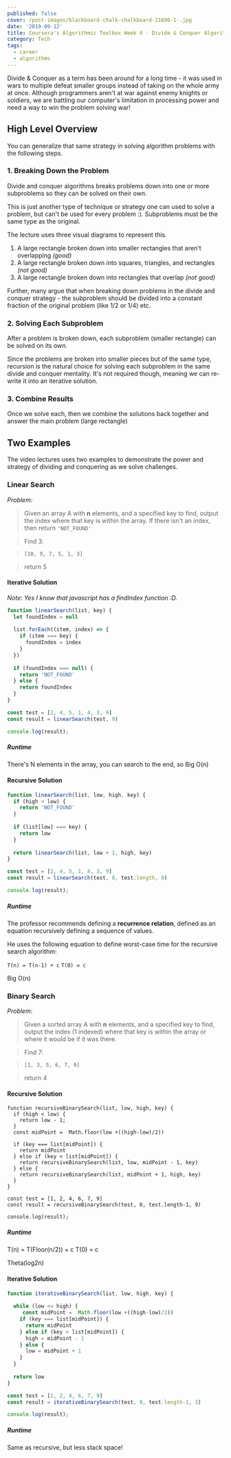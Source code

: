 ```yaml
---
published: false
cover: /post-images/blackboard-chalk-chalkboard-21696-1-.jpg
date: '2019-09-12'
title: Coursera's Algorithmic Toolbox Week 4 - Divide & Conquer Algorithms
category: Tech
tags:
  - career
  - algorithms
---
```

Divide & Conquer as a term has been around for a long time - it was used in wars to multiple defeat smaller groups instead of taking on the whole army at once. Although programmers aren't at war against enemy knights or soldiers, we are battling our computer's limitation in processing power and need a way to win the problem solving war!

## High Level Overview

You can generalize that same strategy in solving algorithm problems with the following steps.

### 1. Breaking Down the Problem

Divide and conquer algorithms breaks problems down into one or more subproblems so they can be solved on their own.

This is just another type of technique or strategy one can used to solve a problem, but can't be used for every problem :). Subproblems must be the same type as the original. 

The lecture uses three visual diagrams to represent this.
1. A large rectangle broken down into smaller rectangles that aren't overlapping *(good)*
1. A large rectangle broken down into squares, triangles, and rectangles *(not good)*
1. A large rectangle broken down into rectangles that overlap *(not good)*

Further, many argue that when breaking down problems in the divide and conquer strategy - the subproblem should be divided into a constant fraction of the original problem (like 1/2 or 1/4) etc.

### 2. Solving Each Subproblem

After a problem is broken down, each subproblem (smaller rectangle) can be solved on its own.

Since the problems are broken into smaller pieces but of the same type, recursion is the natural choice for solving each subproblem in the same divide and conquer mentality. It's not required though, meaning we can re-write it into an iterative solution.

### 3. Combine Results

Once we solve each, then we combine the solutions back together and answer the main problem (large rectangle)

## Two Examples

The video lectures uses two examples to demonstrate the power and strategy of dividing and conquering as we solve challenges.

### Linear Search

*Problem:*

> Given an array A with **n** elements, and a specified key to find, output the index where that key is within the array. If there isn't an index, then return `'NOT_FOUND'`

> Find 3:

> `[10, 9, 7, 5, 1, 3]`

> return 5

#### Iterative Solution

_Note: Yes I know that javascript has a findIndex function :D._

```javascript
function linearSearch(list, key) {
  let foundIndex = null
  
  list.forEach((item, index) => {
    if (item === key) {
      foundIndex = index
    }
  })
  
  if (foundIndex === null) {
    return 'NOT_FOUND'
  } else {
    return foundIndex
  }
}

const test = [2, 4, 5, 1, 4, 3, 9]
const result = linearSearch(test, 9)

console.log(result);
```

##### Runtime

There's N elements in the array, you can search to the end, so Big O(n)

#### Recursive Solution

```javascript
function linearSearch(list, low, high, key) {
  if (high < low) { 
    return 'NOT_FOUND'
  }
  
  if (list[low] === key) {
    return low
  }
  
  return linearSearch(list, low + 1, high, key)
}

const test = [2, 4, 5, 1, 4, 3, 9]
const result = linearSearch(test, 0, test.length, 9)

console.log(result);
```

##### Runtime

The professor recommends defining a **recurrence relation**, defined as an equation recursively defining a sequence of values.

He uses the following equation to define worst-case time for the recursive search algorithm:

`T(n) = T(n-1) + c`
`T(0) = c`

Big O(n)

### Binary Search

*Problem:*

> Given a sorted array A with **n** elements, and a specified key to find, output the index (1 indexed) where that key is within the array or where it would be if it was there.

> Find 7:

> `[1, 3, 5, 6, 7, 9]`

> return 4


#### Recursive Solution

```
function recursiveBinarySearch(list, low, high, key) {
  if (high < low) {
    return low - 1;
  }
  const midPoint =  Math.floor(low +((high-low)/2))
  
  if (key === list[midPoint]) {
    return midPoint
  } else if (key < list[midPoint]) {
    return recursiveBinarySearch(list, low, midPoint - 1, key)
  } else {
    return recursiveBinarySearch(list, midPoint + 1, high, key) 
  }
}

const test = [1, 2, 4, 6, 7, 9]
const result = recursiveBinarySearch(test, 0, test.length-1, 9)

console.log(result);
```

##### Runtime

T(n) = T(Floor(n/2)) + c
T(0) = c

Theta(log2n)

#### Iterative Solution

```javascript
function iterativeBinarySearch(list, low, high, key) {
  
  while (low <= high) {
     const midPoint =  Math.floor(low +((high-low)/2))
    if (key === list[midPoint]) {
      return midPoint
    } else if (key < list[midPoint]) {
      high = midPoint - 1
    } else {
      low = midPoint + 1
    }
  }
  
  return low
}

const test = [1, 2, 4, 6, 7, 9]
const result = iterativeBinarySearch(test, 0, test.length-1, 3)

console.log(result);
```

##### Runtime

Same as recursive, but less stack space!




